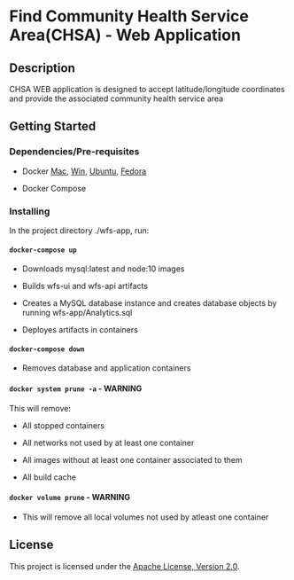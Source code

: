# Find Community Health Service Area(CHSA) - Web Application

## Description

CHSA WEB application is designed to accept latitude/longitude coordinates and provide the associated community health service area

## Getting Started

### Dependencies/Pre-requisites

- Docker [Mac](https://hub.docker.com/editions/community/docker-ce-desktop-mac/), [Win](https://hub.docker.com/editions/community/docker-ce-desktop-windows/), [Ubuntu](https://docs.docker.com/install/linux/docker-ce/ubuntu/), [Fedora](https://docs.docker.com/install/linux/docker-ce/fedora/)

- Docker Compose

### Installing

In the project directory ./wfs-app, run:

#### `docker-compose up`

- Downloads mysql:latest and node:10 images

- Builds wfs-ui and wfs-api artifacts

- Creates a MySQL database instance and creates database objects by running wfs-app/Analytics.sql

- Deployes artifacts in containers


#### `docker-compose down`

- Removes database and application containers

#### `docker system prune -a` - WARNING

This will remove:

- All stopped containers

- All networks not used by at least one container

- All images without at least one container associated to them

- All build cache

#### `docker volume prune` - WARNING

- This will remove all local volumes not used by atleast one container

## License

This project is licensed under the [Apache License, Version 2.0](https://github.com/NithinKuruba/wfs-app/blob/main/LICENSE).
